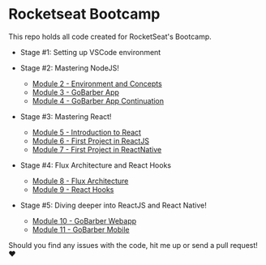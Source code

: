 # Rocketseat Bootcamp

This repo holds all code created for RocketSeat's Bootcamp.

- Stage #1: Setting up VSCode environment

- Stage #2: Mastering NodeJS!

  - [Module 2 - Environment and Concepts](stage2/module2)
  - [Module 3 - GoBarber App](stage2/module3)
  - [Module 4 - GoBarber App Continuation](stage2/module4)

- Stage #3: Mastering React!

  - [Module 5 - Introduction to React](stage3/module5)
  - [Module 6 - First Project in ReactJS](stage3/module6)
  - [Module 7 - First Project in ReactNative](stage3/module7)

- Stage #4: Flux Architecture and React Hooks

  - [Module 8 - Flux Architecture](stage4/module8)
  - [Module 9 - React Hooks](stage4/module9)

- Stage #5: Diving deeper into ReactJS and React Native!
  - [Module 10 - GoBarber Webapp](stage5/module10)
  - [Module 11 - GoBarber Mobile](stage5/module11)

Should you find any issues with the code, hit me up or send a pull request! :heart:
